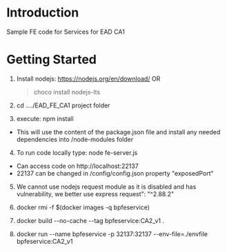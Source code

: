 # Introduction 
Sample FE code for Services for EAD CA1

# Getting Started

1. Install nodejs: https://nodejs.org/en/download/
   OR
   > choco install nodejs-lts
   
2. cd ..../EAD_FE_CA1 project folder

3. execute: npm install
 - This will use the content of the package.json file and install any needed dependencies into /node-modules folder

4. To run code locally type: node fe-server.js
 - Can access code on http://localhost:22137
 - 22137 can be changed in /config/config.json property "exposedPort"

5. We cannot use nodejs request module as it is disabled and has vulnerability, we better use express  request": "^2.88.2"


5. docker rmi -f $(docker images -q bpfeservice)

6. docker build --no-cache --tag bpfeservice:CA2_v1 .

7. docker run --name bpfeservice -p 32137:32137 --env-file=./envfile bpfeservice:CA2_v1
